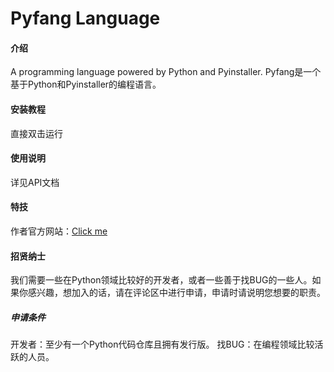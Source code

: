 # Pyfang Language

#### 介绍
A programming language powered by Python and Pyinstaller.
Pyfang是一个基于Python和Pyinstaller的编程语言。

#### 安装教程
直接双击运行

#### 使用说明
详见API文档

#### 特技
作者官方网站：[Click me](http://fangcat-1.icoc.vc)

#### 招贤纳士
我们需要一些在Python领域比较好的开发者，或者一些善于找BUG的一些人。如果你感兴趣，想加入的话，请在评论区中进行申请，申请时请说明您想要的职责。
##### 申请条件
开发者：至少有一个Python代码仓库且拥有发行版。
找BUG：在编程领域比较活跃的人员。